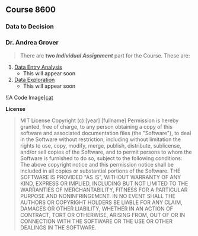 ## Course 8600
### Data to Decision
### Dr. Andrea Grover   

> There are **two _Individual Assignment_** part for the Course. These are:
1. [Data Entry Analysis](https://github.com/121107/Data/blob/master/Data%20Entry%20Analysis)
   * This will appear soon
2. [Data Exploration](https://github.com/121107/Data/blob/master/Data%20Exploration)
   * This will appear soon

![A Code Image][cat](https://placekitten.com/200/300)

**License**
>MIT License
>Copyright (c) [year] [fullname]
>Permission is hereby granted, free of charge, to any person obtaining a copy
of this software and associated documentation files (the "Software"), to deal
in the Software without restriction, including without limitation the rights
to use, copy, modify, merge, publish, distribute, sublicense, and/or sell
copies of the Software, and to permit persons to whom the Software is
furnished to do so, subject to the following conditions:
>The above copyright notice and this permission notice shall be included in all
copies or substantial portions of the Software.
>THE SOFTWARE IS PROVIDED "AS IS", WITHOUT WARRANTY OF ANY KIND, EXPRESS OR
IMPLIED, INCLUDING BUT NOT LIMITED TO THE WARRANTIES OF MERCHANTABILITY,
FITNESS FOR A PARTICULAR PURPOSE AND NONINFRINGEMENT. IN NO EVENT SHALL THE
AUTHORS OR COPYRIGHT HOLDERS BE LIABLE FOR ANY CLAIM, DAMAGES OR OTHER
LIABILITY, WHETHER IN AN ACTION OF CONTRACT, TORT OR OTHERWISE, ARISING FROM,
OUT OF OR IN CONNECTION WITH THE SOFTWARE OR THE USE OR OTHER DEALINGS IN THE
SOFTWARE.
